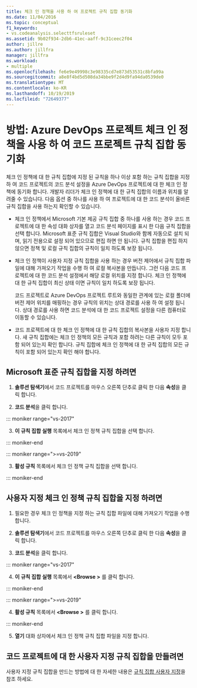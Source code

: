 ```yaml
---
title: 체크 인 정책을 사용 하 여 프로젝트 규칙 집합 동기화
ms.date: 11/04/2016
ms.topic: conceptual
f1_keywords:
- vs.codeanalysis.selecttfsruleset
ms.assetid: 9b02f934-2db6-41ec-aaff-9c31ceec2f04
author: jillre
ms.author: jillfra
manager: jillfra
ms.workload:
- multiple
ms.openlocfilehash: fe6e9e49998c3e98335cd7e873d53531c8bfa99a
ms.sourcegitcommit: a8e8f4bd5d508da34bbe9f2d4d9fa94da0539de0
ms.translationtype: MT
ms.contentlocale: ko-KR
ms.lasthandoff: 10/19/2019
ms.locfileid: "72649377"
---
```

# <a name="how-to-synchronize-code-project-rule-sets-with-an-azure-devops-project-check-in-policy"></a>방법: Azure DevOps 프로젝트 체크 인 정책을 사용 하 여 코드 프로젝트 규칙 집합 동기화

체크 인 정책에 대 한 규칙 집합에 지정 된 규칙을 하나 이상 포함 하는 규칙 집합을 지정 하 여 코드 프로젝트의 코드 분석 설정을 Azure DevOps 프로젝트에 대 한 체크 인 정책에 동기화 합니다. 개발자 리더가 체크 인 정책에 대 한 규칙 집합의 이름과 위치를 알려줄 수 있습니다. 다음 옵션 중 하나를 사용 하 여 프로젝트에 대 한 코드 분석이 올바른 규칙 집합을 사용 하는지 확인할 수 있습니다.

- 체크 인 정책에서 Microsoft 기본 제공 규칙 집합 중 하나를 사용 하는 경우 코드 프로젝트에 대 한 속성 대화 상자를 열고 코드 분석 페이지를 표시 한 다음 규칙 집합을 선택 합니다. Microsoft 표준 규칙 집합은 Visual Studio와 함께 자동으로 설치 되며, 읽기 전용으로 설정 되어 있으므로 편집 하면 안 됩니다. 규칙 집합을 편집 하지 않으면 정책 및 로컬 규칙 집합의 규칙이 일치 하도록 보장 됩니다.

- 체크 인 정책이 사용자 지정 규칙 집합을 사용 하는 경우 버전 제어에서 규칙 집합 파일에 대해 가져오기 작업을 수행 하 여 로컬 복사본을 만듭니다. 그런 다음 코드 프로젝트에 대 한 코드 분석 설정에서 해당 로컬 위치를 지정 합니다. 체크 인 정책에 대 한 규칙 집합이 최신 상태 이면 규칙이 일치 하도록 보장 됩니다.

     코드 프로젝트로 Azure DevOps 프로젝트 루트와 동일한 관계에 있는 로컬 폴더에 버전 제어 위치를 매핑하는 경우 규칙의 위치는 상대 경로를 사용 하 여 설정 됩니다. 상대 경로를 사용 하면 코드 분석에 대 한 코드 프로젝트 설정을 다른 컴퓨터로 이동할 수 있습니다.

- 코드 프로젝트에 대 한 체크 인 정책에 대 한 규칙 집합의 복사본을 사용자 지정 합니다. 새 규칙 집합에는 체크 인 정책의 모든 규칙과 포함 하려는 다른 규칙이 모두 포함 되어 있는지 확인 합니다. 규칙 집합에 체크 인 정책에 대 한 규칙 집합의 모든 규칙이 포함 되어 있는지 확인 해야 합니다.

## <a name="to-specify-a-microsoft-standard-rule-set"></a>Microsoft 표준 규칙 집합을 지정 하려면

1. **솔루션 탐색기**에서 코드 프로젝트를 마우스 오른쪽 단추로 클릭 한 다음 **속성**을 클릭 합니다.

2. **코드 분석**을 클릭 합니다.

::: moniker range="vs-2017"

3. **이 규칙 집합 실행** 목록에서 체크 인 정책 규칙 집합을 선택 합니다.

::: moniker-end

::: moniker range=">=vs-2019"

3. **활성 규칙** 목록에서 체크 인 정책 규칙 집합을 선택 합니다.

::: moniker-end

## <a name="to-specify-a-custom-check-in-policy-rule-set"></a>사용자 지정 체크 인 정책 규칙 집합을 지정 하려면

1. 필요한 경우 체크 인 정책을 지정 하는 규칙 집합 파일에 대해 가져오기 작업을 수행 합니다.

2. **솔루션 탐색기**에서 코드 프로젝트를 마우스 오른쪽 단추로 클릭 한 다음 **속성**을 클릭 합니다.

3. **코드 분석**을 클릭 합니다.

::: moniker range="vs-2017"

4. **이 규칙 집합 실행** 목록에서 **\<Browse >** 를 클릭 합니다.

::: moniker-end

::: moniker range=">=vs-2019"

4. **활성 규칙** 목록에서 **\<Browse >** 를 클릭 합니다.

::: moniker-end

5. **열기** 대화 상자에서 체크 인 정책 규칙 집합 파일을 지정 합니다.

## <a name="to-create-a-custom-rule-set-for-a-code-project"></a>코드 프로젝트에 대 한 사용자 지정 규칙 집합을 만들려면

사용자 지정 규칙 집합을 만드는 방법에 대 한 자세한 내용은 [규칙 집합 사용자 지정](how-to-create-a-custom-rule-set.md)을 참조 하세요.

